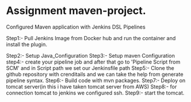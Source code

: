 # Assignment maven-project.
 
Configured Maven application with Jenkins DSL Pipelines

Step1:- Pull Jenkins Image from Docker hub and run the container and install the plugin.

Step2:- Setup Java_Configuration
Step3:- Setup maven Configuration
step4:- create your pipeline job and after that go to 'Pipeline Script from SCM' and in Script path we set our Jenkinsfile path
Step5:- Clone the github repository with crenditails and we can take the help from generate pipeline syntax.
Step6:- Build code with mvn packages.
Step7:- Deploy on tomcat server(in this i have taken tomcat server from AWS)
Step8:- for connection tomcat to jenkins we configured ssh.
Step9:- start the tomcat.
